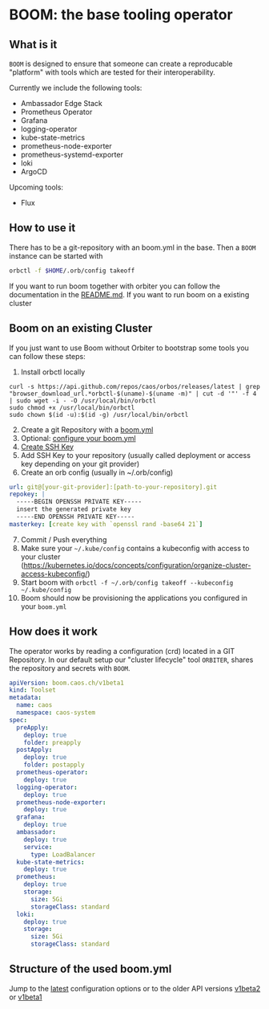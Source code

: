 # BOOM: the base tooling operator

## What is it

`BOOM` is designed to ensure that someone can create a reproducable "platform" with tools which are tested for their interoperability.

Currently we include the following tools:

- Ambassador Edge Stack
- Prometheus Operator
- Grafana
- logging-operator
- kube-state-metrics
- prometheus-node-exporter
- prometheus-systemd-exporter
- loki
- ArgoCD

Upcoming tools:

- Flux

## How to use it

There has to be a git-repository with an boom.yml in the base. Then a `BOOM` instance can be started with

```bash
orbctl -f $HOME/.orb/config takeoff
```

If you want to run boom together with orbiter you can follow the documentation in the [README.md](../../README.md). If you want to run boom on a existing cluster

## Boom on an existing Cluster

If you just want to use Boom without Orbiter to bootstrap some tools you can follow these steps:

1. Install orbctl locally

```
curl -s https://api.github.com/repos/caos/orbos/releases/latest | grep "browser_download_url.*orbctl-$(uname)-$(uname -m)" | cut -d '"' -f 4 | sudo wget -i - -O /usr/local/bin/orbctl
sudo chmod +x /usr/local/bin/orbctl
sudo chown $(id -u):$(id -g) /usr/local/bin/orbctl
```

2. Create a git Repository with a [boom.yml](../../examples/boom/boom.yml)
3. Optional: [configure your boom.yml](yml/v1beta2/Toolset.md)
4. [Create SSH Key](https://docs.github.com/en/github/authenticating-to-github/generating-a-new-ssh-key-and-adding-it-to-the-ssh-agent#generating-a-new-ssh-key)
5. Add SSH Key to your repository (usually called deployment or access key depending on your git provider)
6. Create an orb config (usually in ~/.orb/config)

```yaml
url: git@[your-git-provider]:[path-to-your-repository].git
repokey: |
  -----BEGIN OPENSSH PRIVATE KEY-----
  insert the generated private key
  -----END OPENSSH PRIVATE KEY-----
masterkey: [create key with `openssl rand -base64 21`]
```

7. Commit / Push everything
8. Make sure your `~/.kube/config` contains a kubeconfig with access to your cluster (https://kubernetes.io/docs/concepts/configuration/organize-cluster-access-kubeconfig/)
9. Start boom with `orbctl -f ~/.orb/config takeoff --kubeconfig ~/.kube/config`
10. Boom should now be provisioning the applications you configured in your `boom.yml`

## How does it work

The operator works by reading a configuration (crd) located in a GIT Repository.
In our default setup our "cluster lifecycle" tool `ORBITER`, shares the repository and secrets with `BOOM`.

```yaml
apiVersion: boom.caos.ch/v1beta1
kind: Toolset
metadata:
  name: caos
  namespace: caos-system
spec:
  preApply:
    deploy: true
    folder: preapply
  postApply:
    deploy: true
    folder: postapply
  prometheus-operator:
    deploy: true
  logging-operator:
    deploy: true
  prometheus-node-exporter:
    deploy: true
  grafana:
    deploy: true
  ambassador:
    deploy: true
    service:
      type: LoadBalancer
  kube-state-metrics:
    deploy: true
  prometheus:
    deploy: true
    storage:
      size: 5Gi
      storageClass: standard
  loki:
    deploy: true
    storage:
      size: 5Gi
      storageClass: standard
```

## Structure of the used boom.yml

Jump to the [latest](yml/latest/Toolset.md) configuration options or to the older API versions [v1beta2](yml/v1beta2/Toolset.md) or [v1beta1](yml/v1beta1/Toolset.md)
